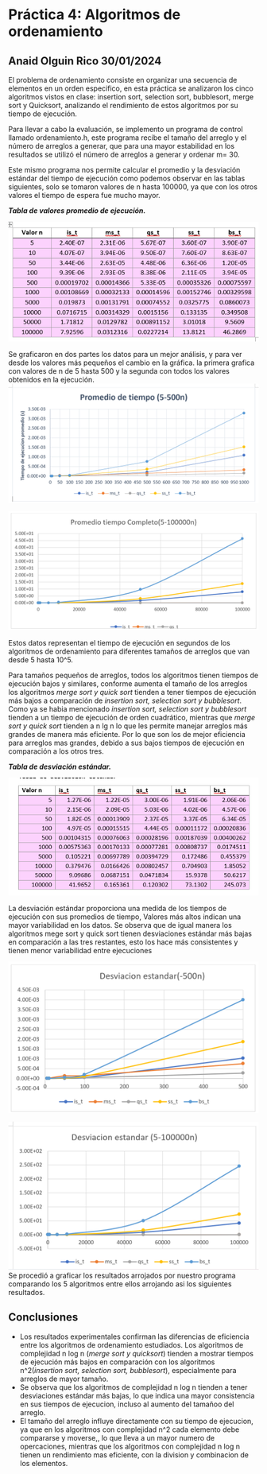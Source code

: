 # Práctica 4: Algoritmos de ordenamiento

## Anaid Olguin Rico  30/01/2024

El problema de ordenamiento consiste en organizar una secuencia de elementos en un orden especifico, en esta práctica se analizaron los cinco algoritmos vistos en clase: insertion sort, selection sort, bubblesort, merge sort y Quicksort, analizando el rendimiento de estos algoritmos por su tiempo de ejecución. 

Para llevar a cabo la evaluación, se implemento un programa de control llamado ordenamiento.h, este programa recibe el tamaño del arreglo y el número de arreglos a generar, que para una mayor estabilidad en los resultados se utilizó el número de arreglos a generar y ordenar m= 30.

Este mismo programa nos permite calcular el promedio y la desviación estándar del tiempo de ejecución como podemos observar en las tablas siguientes, solo se tomaron valores de n hasta 100000, ya que con los otros valores el tiempo de espera fue mucho mayor.


***Tabla de valores promedio de ejecución.***

![Alt text](image.png)


Se graficaron en dos partes los datos para un mejor análisis, y para ver desde los valores más pequeños el cambio en la gráfica. la primera grafica con valores de n de 5 hasta 500 y la segunda con todos los valores obtenidos en la ejecución. 
![Alt text](image-4.png)

![Alt text](image-5.png)

 

Estos datos representan el tiempo de ejecución en segundos de los algoritmos de ordenamiento para diferentes tamaños de arreglos que van desde 5 hasta 10^5.

 Para tamaños pequeños de arreglos, todos los algoritmos tienen tiempos de ejecución bajos y similares, conforme aumenta el tamaño de los arreglos los algoritmos *merge sort y quick sort* tienden a tener tiempos de ejecución más bajos a comparación de *insertion sort, selection sort y bubblesort*. Como ya se habia mencionado *insertion sort, selection sort y bubblesort* tienden a un tiempo de ejecución de orden cuadrático, mientras que *merge sort y quick sort* tienden a n lg n lo que les permite manejar arreglos más grandes de manera más eficiente. Por lo que son los de mejor eficiencia para arreglos mas grandes, debido a sus bajos tiempos de ejecución en comparación a los otros tres.


***Tabla de desviación estándar.***

![Alt text](image-1.png)

La desviación estándar proporciona una medida de los tiempos de ejecución con sus promedios de tiempo, Valores más altos indican una mayor variabilidad en los datos. Se observa que de igual manera los algoritmos mege sort y quick sort tienen desviaciones estándar más bajas en comparación a las tres restantes, esto los hace más consistentes y tienen menor variabilidad entre ejecuciones
 
![Alt text](image-6.png)

![Alt text](image-7.png)
Se procedió a graficar los resultados arrojados por nuestro programa comparando los 5 algoritmos entre ellos arrojando asi los siguientes resultados.

## Conclusiones 
* Los resultados experimentales confirman las diferencias de eficiencia entre los algoritmos de ordenamiento estudiados. Los algoritmos de complejidad n log n (*merge sort y quicksort*) tienden a mostrar tiempos de ejecución más bajos en comparación con los algoritmos n^2(*insertion sort, selection sort, bubblesort*), especialmente para arreglos de mayor tamaño.
* Se observa que los algoritmos de complejidad n log n tienden a tener desviaciones estándar más bajas, lo que indica una mayor consistencia en sus tiempos de ejecucion, incluso al aumento del tamañoo del arreglo.
* El tamaño del arreglo influye directamente con su tiempo de ejecucion,  ya que en los algoritmos con complejidad n^2 cada elemento debe compararse y moverse,, lo que lleva a un mayor numero de opercaciones, mientras que los algoritmos con complejidad n log n tienen un rendimiento mas eficiente, con la division y combinacion de los elementos. 


